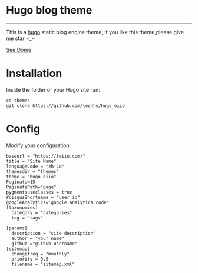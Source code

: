 # Hugo blog theme
-----------

This is a [hugo](https://gohugo.io/) static blog engine theme, if you like this theme,please give me star  ~_~

[See Dome](https://feiio.com)

# Installation
Inside the folder of your Hugo site run:

```
cd themes
git clone https://github.com/leonhe/hugo_eiio

```
# Config
Modify your configuration:
```
baseurl = "https://feiio.com/"
title = "Site Name"
languageCode = "zh-CN"
themesdir = "themes"
theme = "hugo_eiio"
Paginate=15 
PaginatePath="page"
pygmentsuseclasses = true
#disqusShortname = "user id"
googleAnalytics='google analytics code'
[taxonomies]
  category = "categories"
  tag = "tags"

[params]
  description = "site description"
  author = "your name"
  github ="github username"
[sitemap]
  changefreq = "monthly"
  priority = 0.5
  filename = "sitemap.xml"

```
